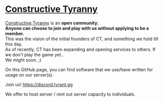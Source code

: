 # [Constructive Tyranny](https://discord.tyrant.gg)

[Constructive Tyranny](https://discord.tyrant.gg) is an **open community**;  
**Anyone can choose to join and play with us without applying to be a member.**  
This was the vision of the initial founders of CT, and something we hold till this day.  
As of recently, CT has been expanding and opening services to others. If we don't play the game yet..  
We might soon. ;)

On this GitHub page, you can find software that we use/have written for usage on our server(s).

Join us! https://discord.tyrant.gg

We offer to host server / rent out server capacity to individuals.
